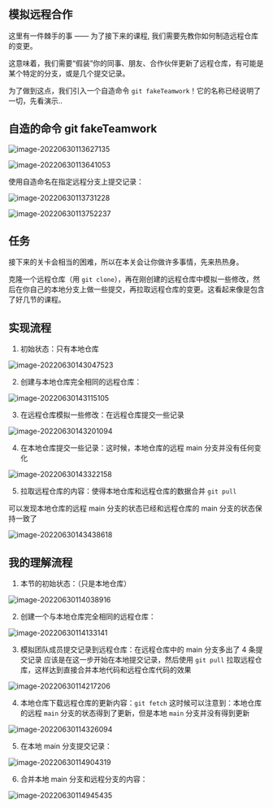 ## 模拟远程合作

这里有一件棘手的事 —— 为了接下来的课程, 我们需要先教你如何制造远程仓库的变更。

这意味着，我们需要“假装”你的同事、朋友、合作伙伴更新了远程仓库，有可能是某个特定的分支，或是几个提交记录。

为了做到这点，我们引入一个自造命令 `git fakeTeamwork`！它的名称已经说明了一切，先看演示..



## 自造的命令 git fakeTeamwork

![image-20220630113627135](05-%E6%A8%A1%E6%8B%9F%E8%BF%9C%E7%A8%8B%E5%90%88%E4%BD%9C.assets/image-20220630113627135.png)

![image-20220630113641053](05-%E6%A8%A1%E6%8B%9F%E8%BF%9C%E7%A8%8B%E5%90%88%E4%BD%9C.assets/image-20220630113641053.png)



使用自造命名在指定远程分支上提交记录：

![image-20220630113731228](05-%E6%A8%A1%E6%8B%9F%E8%BF%9C%E7%A8%8B%E5%90%88%E4%BD%9C.assets/image-20220630113731228.png)

![image-20220630113752237](05-%E6%A8%A1%E6%8B%9F%E8%BF%9C%E7%A8%8B%E5%90%88%E4%BD%9C.assets/image-20220630113752237.png)



## 任务

接下来的关卡会相当的困难，所以在本关会让你做许多事情，先来热热身。

克隆一个远程仓库（用 `git clone`），再在刚创建的远程仓库中模拟一些修改，然后在你自己的本地分支上做一些提交，再拉取远程仓库的变更。这看起来像是包含了好几节的课程。



## 实现流程

1. 初始状态：只有本地仓库

![image-20220630143047523](05-%E6%A8%A1%E6%8B%9F%E8%BF%9C%E7%A8%8B%E5%90%88%E4%BD%9C.assets/image-20220630143047523.png)

2. 创建与本地仓库完全相同的远程仓库：

![image-20220630143115105](05-%E6%A8%A1%E6%8B%9F%E8%BF%9C%E7%A8%8B%E5%90%88%E4%BD%9C.assets/image-20220630143115105.png)

3. 在远程仓库模拟一些修改：在远程仓库提交一些记录

![image-20220630143201094](05-%E6%A8%A1%E6%8B%9F%E8%BF%9C%E7%A8%8B%E5%90%88%E4%BD%9C.assets/image-20220630143201094.png)

4. 在本地仓库提交一些记录：这时候，本地仓库的远程 main 分支并没有任何变化

![image-20220630143322158](05-%E6%A8%A1%E6%8B%9F%E8%BF%9C%E7%A8%8B%E5%90%88%E4%BD%9C.assets/image-20220630143322158.png)

5. 拉取远程仓库的内容：使得本地仓库和远程仓库的数据合并 `git pull`

可以发现本地仓库的远程 main 分支的状态已经和远程仓库的 main 分支的状态保持一致了

![image-20220630143438618](05-%E6%A8%A1%E6%8B%9F%E8%BF%9C%E7%A8%8B%E5%90%88%E4%BD%9C.assets/image-20220630143438618.png)





## 我的理解流程

1. 本节的初始状态：（只是本地仓库）

![image-20220630114038916](05-%E6%A8%A1%E6%8B%9F%E8%BF%9C%E7%A8%8B%E5%90%88%E4%BD%9C.assets/image-20220630114038916.png)

2. 创建一个与本地仓库完全相同的远程仓库：

![image-20220630114133141](05-%E6%A8%A1%E6%8B%9F%E8%BF%9C%E7%A8%8B%E5%90%88%E4%BD%9C.assets/image-20220630114133141.png)

3. 模拟团队成员提交记录到远程仓库：在远程仓库中的 main 分支多出了 4 条提交记录
   应该是在这一步开始在本地提交记录，然后使用 `git pull` 拉取远程仓库，这样达到直接合并本地代码和远程仓库代码的效果

![image-20220630114217206](05-%E6%A8%A1%E6%8B%9F%E8%BF%9C%E7%A8%8B%E5%90%88%E4%BD%9C.assets/image-20220630114217206.png)

4. 本地仓库下载远程仓库的更新内容：`git fetch`
   这时候可以注意到：本地仓库的远程 `main` 分支的状态得到了更新，但是本地 `main` 分支并没有得到更新

![image-20220630114326094](05-%E6%A8%A1%E6%8B%9F%E8%BF%9C%E7%A8%8B%E5%90%88%E4%BD%9C.assets/image-20220630114326094.png)

5. 在本地 main 分支提交记录：

![image-20220630114904319](05-%E6%A8%A1%E6%8B%9F%E8%BF%9C%E7%A8%8B%E5%90%88%E4%BD%9C.assets/image-20220630114904319.png)

6. 合并本地 main 分支和远程分支的内容：

![image-20220630114945435](05-%E6%A8%A1%E6%8B%9F%E8%BF%9C%E7%A8%8B%E5%90%88%E4%BD%9C.assets/image-20220630114945435.png)

